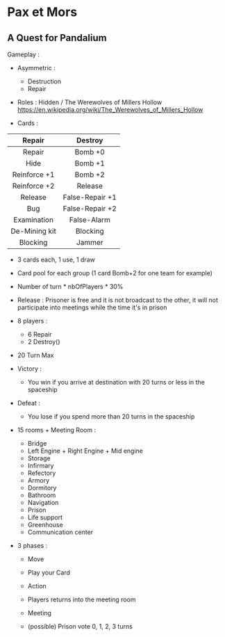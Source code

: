  # Pax et Mors
 ## A Quest for Pandalium
 Gameplay :
 - Asymmetric :
    - Destruction
    - Repair
 - Roles : Hidden / The Werewolves of Millers Hollow 
    https://en.wikipedia.org/wiki/The_Werewolves_of_Millers_Hollow
 
 - Cards :
  
  |     Repair        |      Destroy         |
  |:-----------------:|:--------------------:|
  | Repair            | Bomb +0              |
  | Hide              | Bomb +1              |
  | Reinforce +1      | Bomb +2              |
  | Reinforce +2      | Release              |
  | Release           | False-Repair +1      |
  | Bug               | False-Repair +2      |
  | Examination       | False-Alarm          |
  | De-Mining kit     | Blocking             |
  | Blocking          | Jammer               |
  
  - 3 cards each, 1 use, 1 draw
  - Card pool for each group (1 card Bomb+2 for one team for example)
  - Number of turn * nbOfPlayers * 30%
  
  
  
  
  - Release : Prisoner is free and it is not broadcast to the other, it will not participate into meetings while the time it's in prison 
  
  - 8 players :
    - 6 Repair
    - 2 Destroy()
    
  - 20 Turn Max
  
  - Victory :
    - You win if you arrive at destination with 20 turns or less in the spaceship
  - Defeat :
    - You lose if you spend more than 20 turns in the spaceship
    
  - 15 rooms + Meeting Room :
    - Bridge
    - Left Engine + Right Engine + Mid engine
    - Storage
    - Infirmary
    - Refectory
    - Armory
    - Dormitory
    - Bathroom
    - Navigation
    - Prison
    - Life support
    - Greenhouse
    - Communication center
    
  
  - 3 phases :
    - Move
    - Play your Card
    
    - Action
    - Players returns into the meeting room
    
    - Meeting
    - (possible) Prison vote
            0, 1, 2, 3 turns
    